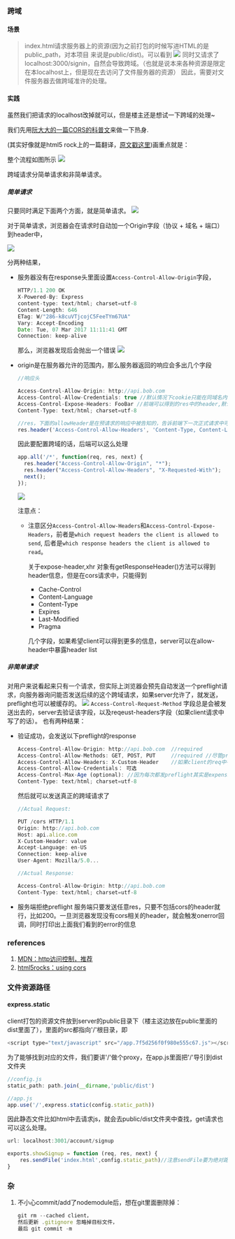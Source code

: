 ### 跨域

#### 场景
>index.html请求服务器上的资源(因为之前打包的时候写进HTML的是public_path，对本项目
来说是public/dist)。可以看到
![](http://i1.piimg.com/567571/eccfb103d64cbe72.png)
同时又请求了localhost:3000/signin，自然会导致跨域。（也就是说本来各种资源是限定在本localhost上，但是现在去访问了文件服务器的资源）
因此，需要对文件服务器去做跨域准许的处理。

#### 实践

虽然我们把请求的localhost改掉就可以，但是楼主还是想试一下跨域的处理~

我们先用[阮大大的一篇CORS的科普文](http://www.ruanyifeng.com/blog/2016/04/cors.html)来做一下热身.

(其实好像就是html5 rock上的一篇翻译，[原文戳这里](https://www.html5rocks.com/en/tutorials/cors/))画重点就是：

整个流程如图所示
![](http://p1.bpimg.com/567571/dd07feac072bb857.png)

跨域请求分简单请求和非简单请求。

##### 简单请求

只要同时满足下面两个方面，就是简单请求。
![](http://i1.piimg.com/567571/d72f834bcad41cd7.png)


对于简单请求，浏览器会在请求时自动加一个Origin字段（协议 + 域名 + 端口）到header中，

![](http://p1.bpimg.com/567571/28c400b17c1bd992.png)

分两种结果，

- 服务器没有在response头里面设置`Access-Control-Allow-Origin`字段，
    ```javascript
    HTTP/1.1 200 OK
    X-Powered-By: Express
    content-type: text/html; charset=utf-8
    Content-Length: 646
    ETag: W/"286-k8cuVTjcojC5FeeTYm67UA"
    Vary: Accept-Encoding
    Date: Tue, 07 Mar 2017 11:11:41 GMT
    Connection: keep-alive
    ```

    那么，浏览器发现后会抛出一个错误
![](http://p1.bpimg.com/567571/f9f9e08baab3f847.png)
- origin是在服务器允许的范围内，那么服务器返回的响应会多出几个字段
    
    ```javascript
    //响应头

    Access-Control-Allow-Origin: http://api.bob.com
    Access-Control-Allow-Credentials: true //默认情况下cookie只能在同域名内被共有，因此跨域请求是得不到Cookies。设置true表明响应是否可以被得到：是否可以随着请求发送，还是忽略header，以及
    Access-Control-Expose-Headers: FooBar //前端可以得到的res中的header,默认只有几个选项（正式请求的res）
    Content-Type: text/html; charset=utf-8
  
    //res，下面的allowHeader是在预请求的响应中被告知的，告诉前端下一次正式请求中可以有的header有哪些（包括自定义的），在预请求的res中指定
    res.header('Access-Control-Allow-Headers', 'Content-Type, Content-Length, Authorization, Accept, X-Requested-With , yourHeaderFeild');//允许前台访问到的header字段
    ```
    因此要配置跨域的话，后端可以这么处理

    ```javascript
    app.all('/*', function(req, res, next) {
      res.header("Access-Control-Allow-Origin", "*");
      res.header("Access-Control-Allow-Headers", "X-Requested-With");
      next();
    });
    ```
    ![](http://p1.bpimg.com/567571/fa3db7fa0ab586f2.png)
    
    注意点：
    
    - 注意区分`Access-Control-Allow-Headers`和`Access-Control-Expose-Headers`，前者是`which request headers the client is allowed to send`,
    后者是`which response headers the client is allowed to read`。
    
        关于expose-header,xhr 对象有getResponseHeader()方法可以得到header信息，但是在cors请求中，只能得到
        
        - Cache-Control
        - Content-Language
        - Content-Type
        - Expires
        - Last-Modified
        - Pragma 
        
        几个字段，如果希望client可以得到更多的信息，server可以在allow-header中暴露header list
  
##### 非简单请求
对用户来说看起来只有一个请求，但实际上浏览器会预先自动发送一个preflight请求，向服务器询问能否发送后续的这个跨域请求，如果server允许了，就发送，preflight也可以被缓存的。
![](http://i1.piimg.com/567571/824cab5ca1b4b0aa.png)
`Access-Control-Request-Method` 字段总是会被发送出去的，server去验证该字段，以及reqeust-headers字段（如果client请求中写了的话）。
也有两种结果：

- 验证成功，会发送以下preflight的response

    ```javascript
    Access-Control-Allow-Origin: http://api.bob.com  //required
    Access-Control-Allow-Methods: GET, POST, PUT     //required //尽管preflight的req中可能只请求了一个method,但是res中可以有多个，方便preflight的cache,可以接受多种类型的请求
    Access-Control-Allow-Headers: X-Custom-Header    //如果client的req中有这部分请求，则required，以逗号分隔的列表，包括的可以不仅仅是preflight的req中请求的header
    Access-Control-Allow-Credentials： 可选
    Access-Control-Max-Age (optional): //因为每次都发preflight其实是expensive的..因此可以设置cache的时间
    Content-Type: text/html; charset=utf-8
    ```
    然后就可以发送真正的跨域请求了
    
    ```javascript
    //Actual Request:
    
    PUT /cors HTTP/1.1
    Origin: http://api.bob.com
    Host: api.alice.com
    X-Custom-Header: value
    Accept-Language: en-US
    Connection: keep-alive
    User-Agent: Mozilla/5.0...
    
    //Actual Response:
    
    Access-Control-Allow-Origin: http://api.bob.com
    Content-Type: text/html; charset=utf-8
    ```
- 服务端拒绝preflight
服务端只要发送任意res，只要不包括cors的header就行，比如200。一旦浏览器发现没有cors相关的header，就会触发onerror回调，同时打印出上面我们看到的error的信息

### references

1. [MDN：http访问控制，推荐](https://developer.mozilla.org/zh-CN/docs/Web/HTTP/Access_control_CORS)
2. [html5rocks：using cors](https://www.html5rocks.com/en/tutorials/cors/)

### 文件资源路径

#### express.static
client打包的资源文件放到server的public目录下（楼主这边放在public里面的dist里面了），里面的src都指向'/'根目录，即

```javascript
<script type="text/javascript" src="/app.7f5d256f0f980e555c67.js"></script>
```

为了能够找到对应的文件，我们要讲'/'做个proxy，在app.js里面把'/'导引到dist文件夹

```javascript
//config.js
static_path: path.join(__dirname,'public/dist')

//app.js
app.use('/',express.static(config.static_path))
```
因此静态文件比如html中去请求js，就会去public/dist文件夹中查找，get请求也可以这么处理。

```javascript
url: localhost:3001/account/signup

exports.showSignup = function (req, res, next) {
    res.sendFile('index.html',config.static_path)//注意sendFile要为绝对路径，或者要设置root
}
```

### 杂
1. 不小心commit/add了nodemodule后，想在git里面删除掉：
    ```javascript
    git rm --cached client，
    然后更新 .gitignore 忽略掉目标文件，
    最后 git commit -m 
    ```